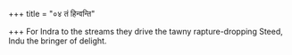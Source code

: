 +++
title = "०४ तं हिन्वन्ति"

+++
For Indra to the streams they drive the tawny rapture-dropping Steed,  
     Indu the bringer of delight.